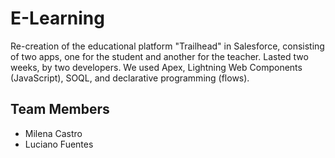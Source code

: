 # E-Learning
Re-creation of the educational platform "Trailhead" in Salesforce, consisting of two apps, one for the student and another for the teacher. Lasted two weeks, by two developers. We used Apex, Lightning Web Components (JavaScript), SOQL, and declarative programming (flows).

## Team Members
- Milena Castro
- Luciano Fuentes